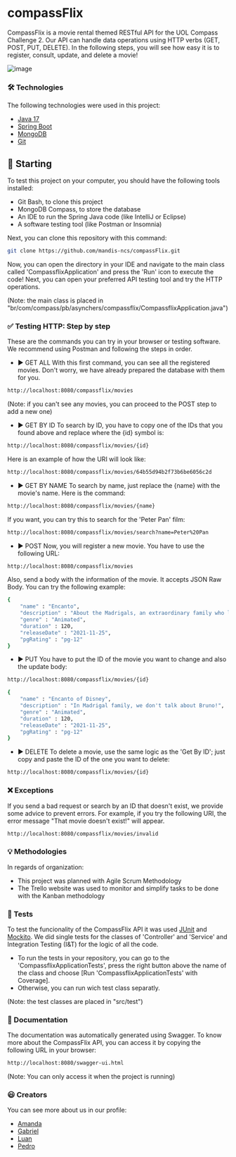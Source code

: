 # compassFlix
CompassFlix is a movie rental themed RESTful API for the UOL Compass Challenge 2. Our API can handle data operations using HTTP verbs (GET, POST, PUT, DELETE). In the following steps, you will see how easy it is to register, consult, update, and delete a movie!

![image](https://github.com/mandis-ncs/compassFlix/assets/85968113/867291e5-8dd8-42f5-9f07-93e7b7c4f3cb)

### 🛠️ Technologies
The following technologies were used in this project:

* [Java 17](https://www.oracle.com/br/java/)
* [Spring Boot](https://spring.io/projects/spring-boot)
* [MongoDB](https://www.mongodb.com/)
* [Git](https://git-scm.com/)


## 🚀 Starting
To test this project on your computer, you should have the following tools installed:
* Git Bash, to clone this project
* MongoDB Compass, to store the database
* An IDE to run the Spring Java code (like IntelliJ or Eclipse)
* A software testing tool (like Postman or Insomnia)

Next, you can clone this repository with this command:

```bash
git clone https://github.com/mandis-ncs/compassFlix.git
```

Now, you can open the directory in your IDE and navigate to the main class called 'CompassflixApplication' and press the 'Run' icon to execute the code! Next, you can open your preferred API testing tool and try the HTTP operations.

(Note: the main class is placed in "br/com/compass/pb/asynchers/compassflix/CompassflixApplication.java")

### ✅ Testing HTTP: Step by step ###
These are the commands you can try in your browser or testing software. We recommend using Postman and following the steps in order.

* ▶️ GET ALL
  With this first command, you can see all the registered movies. Don't worry, we have already prepared the database with them for you.
```bash
http://localhost:8080/compassflix/movies
```
(Note: if you can't see any movies, you can proceed to the POST step to add a new one)

* ▶️ GET BY ID
  To search by ID, you have to copy one of the IDs that you found above and replace where the {id} symbol is:
```bash
http://localhost:8080/compassflix/movies/{id}
```

Here is an example of how the URI will look like:
```bash
http://localhost:8080/compassflix/movies/64b55d94b2f73b6be6056c2d
```

* ▶️ GET BY NAME
  To search by name, just replace the {name} with the movie's name. Here is the command:
```bash
http://localhost:8080/compassflix/movies/{name}
```

If you want, you can try this to search for the 'Peter Pan' film:
```bash
http://localhost:8080/compassflix/movies/search?name=Peter%20Pan
```

* ▶️ POST
  Now, you will register a new movie. You have to use the following URL:
```bash
http://localhost:8080/compassflix/movies
```
Also, send a body with the information of the movie. It accepts JSON Raw Body. You can try the following example:
```bash
{
	"name" : "Encanto",
	"description" : "About the Madrigals, an extraordinary family who live in the charmed place Encanto",
	"genre" : "Animated",
	"duration" : 120,
	"releaseDate" : "2021-11-25",
	"pgRating" : "pg-12"
}
```

* ▶️ PUT
  You have to put the ID of the movie you want to change and also the update body:
```bash
http://localhost:8080/compassflix/movies/{id}
```
```bash
{
	"name" : "Encanto of Disney",
	"description" : "In Madrigal family, we don't talk about Bruno!",
	"genre" : "Animated",
	"duration" : 120,
	"releaseDate" : "2021-11-25",
	"pgRating" : "pg-12"
}
```

* ▶️ DELETE
  To delete a movie, use the same logic as the 'Get By ID'; just copy and paste the ID of the one you want to delete:
```bash
http://localhost:8080/compassflix/movies/{id}
```

### ❌ Exceptions
If you send a bad request or search by an ID that doesn't exist, we provide some advice to prevent errors. For example, if you try the following URI, the error message "That movie doesn't exist!" will appear.
```bash
http://localhost:8080/compassflix/movies/invalid
```

### 💡 Methodologies

In regards of organization:
* This project was planned with Agile Scrum Methodology
* The Trello website was used to monitor and simplify tasks to be done with the Kanban methodology

### 🧪 Tests
To test the funcionality of the CompassFlix API it was used [JUnit](https://junit.org/junit5/) and [Mockito](https://site.mockito.org/). We did single tests for the classes of 'Controller' and 'Service' and Integration Testing (I&T) for the logic of all the code.
* To run the tests in your repository, you can go to the 'CompassflixApplicationTests', press the right button above the name of the class and choose [Run 'CompassflixApplicationTests' with Coverage].
* Otherwise, you can run wich test class separatly.

(Note: the test classes are placed in "src/test")

### 📄 Documentation
The documentation was automatically generated using Swagger. To know more about the CompassFlix API, you can access it by copying the following URL in your browser:
```bash
http://localhost:8080/swagger-ui.html
```

(Note: You can only access it when the project is running)

### ‎😃 Creators
You can see more about us in our profile:
* [Amanda](https://github.com/mandis-ncs)
* [Gabriel](https://github.com/gabriel0silva)
* [Luan](https://github.com/LuanKuhlmann)
* [Pedro](https://github.com/PedroNevesHespanhol)
